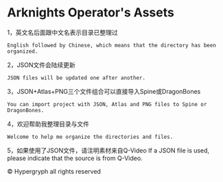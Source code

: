 # Arknights Operator's Assets


1，英文名后面跟中文名表示目录已整理过

    English followed by Chinese, which means that the directory has been organized.
  
2，JSON文件会陆续更新

    JSON files will be updated one after another.
  
3，JSON+Atlas+PNG三个文件组合可以直接导入Spine或DragonBones

    You can import project with JSON, Atlas and PNG files to Spine or DragonBones.
  
4，欢迎帮助我整理目录与文件

    Welcome to help me organize the directories and files.
  
5，如果使用了JSON文件，请注明素材来自Q-Video
    If a JSON file is used, please indicate that the source is from Q-Video.
  
© Hypergryph all rights reserved
